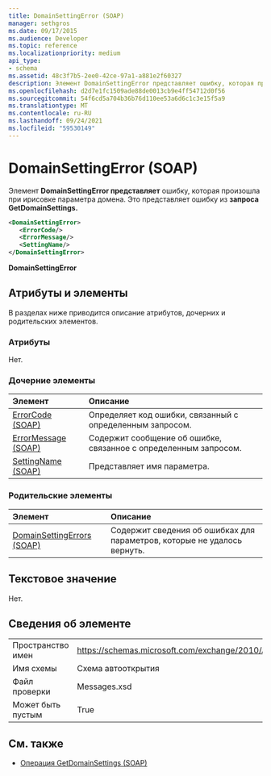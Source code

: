 ```yaml
---
title: DomainSettingError (SOAP)
manager: sethgros
ms.date: 09/17/2015
ms.audience: Developer
ms.topic: reference
ms.localizationpriority: medium
api_type:
- schema
ms.assetid: 48c3f7b5-2ee0-42ce-97a1-a881e2f60327
description: Элемент DomainSettingError представляет ошибку, которая произошла при ирисовке параметра домена. Это представляет ошибку из запроса GetDomainSettings.
ms.openlocfilehash: d2d7e1fc1509ade88de0013cb9e4ff54712d0f56
ms.sourcegitcommit: 54f6cd5a704b36b76d110ee53a6d6c1c3e15f5a9
ms.translationtype: MT
ms.contentlocale: ru-RU
ms.lasthandoff: 09/24/2021
ms.locfileid: "59530149"
---
```

# <a name="domainsettingerror-soap"></a>DomainSettingError (SOAP)

Элемент **DomainSettingError представляет** ошибку, которая произошла при ирисовке параметра домена. Это представляет ошибку из **запроса GetDomainSettings.** 
  
```XML
<DomainSettingError>
   <ErrorCode/>
   <ErrorMessage/>
   <SettingName/>
</DomainSettingError>
```

 **DomainSettingError**
## <a name="attributes-and-elements"></a>Атрибуты и элементы

В разделах ниже приводится описание атрибутов, дочерних и родительских элементов.
  
### <a name="attributes"></a>Атрибуты

Нет.
  
### <a name="child-elements"></a>Дочерние элементы

|**Элемент**|**Описание**|
|:-----|:-----|
|[ErrorCode (SOAP)](errorcode-soap.md) <br/> |Определяет код ошибки, связанный с определенным запросом.  <br/> |
|[ErrorMessage (SOAP)](errormessage-soap.md) <br/> |Содержит сообщение об ошибке, связанное с определенным запросом.  <br/> |
|[SettingName (SOAP)](settingname-soap.md) <br/> |Представляет имя параметра.  <br/> |
   
### <a name="parent-elements"></a>Родительские элементы

|**Элемент**|**Описание**|
|:-----|:-----|
|[DomainSettingErrors (SOAP)](domainsettingerrors-soap.md) <br/> |Содержит сведения об ошибках для параметров, которые не удалось вернуть.  <br/> |
   
## <a name="text-value"></a>Текстовое значение

Нет.
  
## <a name="element-information"></a>Сведения об элементе

|||
|:-----|:-----|
|Пространство имен  <br/> |https://schemas.microsoft.com/exchange/2010/Autodiscover  <br/> |
|Имя схемы  <br/> |Схема автооткрытия  <br/> |
|Файл проверки  <br/> |Messages.xsd  <br/> |
|Может быть пустым  <br/> |True  <br/> |
   
## <a name="see-also"></a>См. также

- [Операция GetDomainSettings (SOAP)](getdomainsettings-operation-soap.md)

